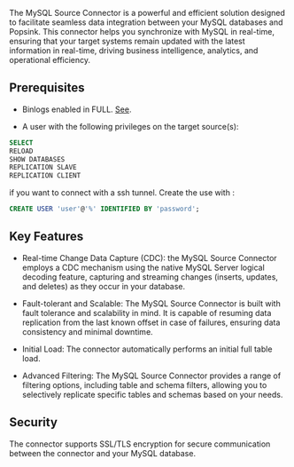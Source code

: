 The MySQL Source Connector is a powerful and efficient solution designed to facilitate seamless data integration between your MySQL databases and Popsink. This connector helps you synchronize with MySQL in real-time, ensuring that your target systems remain updated with the latest information in real-time, driving business intelligence, analytics, and operational efficiency.

## Prerequisites

- Binlogs enabled in FULL. [See](https://debezium.io/documentation/reference/stable/connectors/mysql.html#enable-mysql-binlog).

- A user with the following privileges on the target source(s):

```sql
SELECT
RELOAD
SHOW DATABASES
REPLICATION SLAVE
REPLICATION CLIENT
```

if you want to connect with a ssh tunnel. Create the use with :

```sql
CREATE USER 'user'@'%' IDENTIFIED BY 'password';
```

## Key Features

- Real-time Change Data Capture (CDC): the MySQL Source Connector employs a CDC mechanism using the native MySQL Server logical decoding feature, capturing and streaming changes (inserts, updates, and deletes) as they occur in your database.

- Fault-tolerant and Scalable: The MySQL Source Connector is built with fault tolerance and scalability in mind. It is capable of resuming data replication from the last known offset in case of failures, ensuring data consistency and minimal downtime.

- Initial Load: The connector automatically performs an initial full table load.

- Advanced Filtering: The MySQL Source Connector provides a range of filtering options, including table and schema filters, allowing you to selectively replicate specific tables and schemas based on your needs.

## Security

The connector supports SSL/TLS encryption for secure communication between the connector and your MySQL database.
